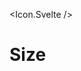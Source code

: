 <script>
  import * as Icon from 'svelte-supertiny';
</script>

<Icon.Svelte />

<h1>Size</h1>
<Icon.Svelte size="30" />